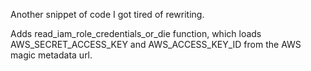 Another snippet of code I got tired of rewriting.

Adds read_iam_role_credentials_or_die function, which loads AWS_SECRET_ACCESS_KEY and AWS_ACCESS_KEY_ID from the AWS magic metadata url.
